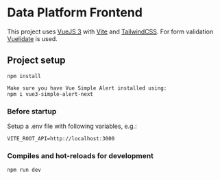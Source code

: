 # Data Platform Frontend

This project uses [VueJS 3](https://vuejs.org/) with [Vite](https://vitejs.dev/) and [TailwindCSS](https://tailwindcss.com/).
For form validation [Vuelidate](https://vuelidate-next.netlify.app/) is used.
## Project setup
```
npm install

Make sure you have Vue Simple Alert installed using:
npm i vue3-simple-alert-next

```

### Before startup 
Setup a .env file with following variables, e.g.:

```
VITE_ROOT_API=http://localhost:3000
```
### Compiles and hot-reloads for development
```
npm run dev
```


